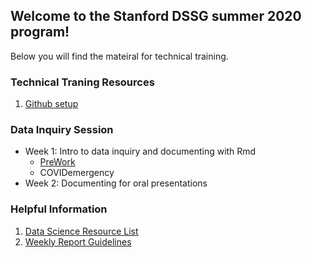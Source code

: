 ## Welcome to the Stanford DSSG summer 2020 program!

Below you will find the mateiral for technical training.

### Technical Traning Resources
1. [Github setup](resources/git_setup.md)

### Data Inquiry Session
- Week 1: Intro to data inquiry and documenting with Rmd
  - [PreWork](resources/PreWork.html)
  - COVIDemergency
- Week 2: Documenting for oral presentations 

### Helpful Information
1. [Data Science Resource List](resources/ResourceLists.html)
2. [Weekly Report Guidelines](resources/WeeklyReport.html)



